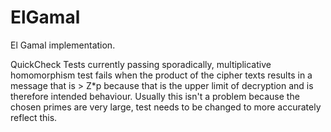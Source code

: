 # ElGamal

El Gamal implementation. 

QuickCheck Tests currently passing sporadically, multiplicative homomorphism test fails when the product of the cipher texts results in a message that is  > Z\*p because that is the upper limit of decryption and is therefore intended behaviour. Usually this isn't a problem because the chosen primes are very large, test needs to be changed to more accurately reflect this.
